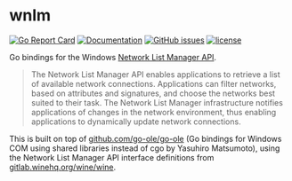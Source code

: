 # wnlm

[![Go Report Card](https://goreportcard.com/badge/github.com/adrianosela/wnlm)](https://goreportcard.com/report/github.com/adrianosela/wnlm)
[![Documentation](https://godoc.org/github.com/adrianosela/wnlm?status.svg)](https://godoc.org/github.com/adrianosela/wnlm)
[![GitHub issues](https://img.shields.io/github/issues/adrianosela/wnlm.svg)](https://github.com/adrianosela/wnlm/issues)
[![license](https://img.shields.io/github/license/adrianosela/wnlm.svg)](https://github.com/adrianosela/wnlm/blob/master/LICENSE)

Go bindings for the Windows [Network List Manager API](https://learn.microsoft.com/en-us/windows/win32/nla/portal).

> The Network List Manager API enables applications to retrieve a list of available network connections. Applications can filter networks, based on attributes and signatures, and choose the networks best suited to their task. The Network List Manager infrastructure notifies applications of changes in the network environment, thus enabling applications to dynamically update network connections.

This is built on top of [github.com/go-ole/go-ole](github.com/go-ole/go-ole) (Go bindings for Windows COM using shared libraries instead of cgo by Yasuhiro Matsumoto), using the Network List Manager API interface definitions from [gitlab.winehq.org/wine/wine](https://gitlab.winehq.org/wine/wine/-/blob/1c4350ac/include/netlistmgr.idl).
